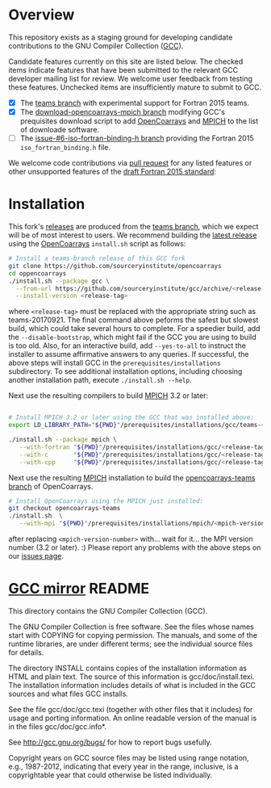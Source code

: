 Overview
========
This repository exists as a staging ground for developing candidate
contributions to the GNU Compiler Collection ([GCC]).

Candidate features currently on this site are listed below.  The checked items indicate features 
that have been submitted to the relevant GCC developer mailing list for review.  We welcome user 
feedback from testing these features.  Unchecked items are insufficiently mature to submit to GCC. 

- [X] The [teams branch] with experimental support for Fortran 2015 teams. 
- [X] The [download-opencoarrays-mpich branch] modifying GCC's prequisites download script
  to add [OpenCoarrays] and [MPICH] to the list of downloade software.
- [ ] The [issue-#6-iso-fortran-binding-h branch] providing the Fortran 2015 `iso_fortran_binding.h` file.

We welcome code contributions via [pull request] for any listed features or other unsupported
features of the [draft Fortran 2015 standard]:

Installation
============
This fork's [releases] are produced from the [teams branch], which we expect will be of 
most interest to users.   We recommend building the [latest release] using the [OpenCoarrays] 
`install.sh` script as follows:
```bash
# Install a teams-branch release of this GCC fork
git clone https://github.com/sourceryinstitute/opencoarrays
cd oppencoarrays
./install.sh --package gcc \
  --from-url https://github.com/sourceryinstitute/gcc/archive/<release-tag>.tar.gz \
  --install-version <release-tag>
```
where `<release-tag>` must be replaced with the appropriate string such as teams-20170921.  The final
command above peforms the safest but slowest build, which could take several hours to complete.
For a speedier build, add the `--disable-bootstrap`, which might fail if the GCC you are using
to build is too old.  Also, for an interactive build, add `--yes-to-all` to instruct the
installer to assume affirmative answers to any queries. If successful, the above steps will 
install GCC in the `prerequisites/installations` subdirectory.  To see additional installation
options, including choosing another installation path, execute `./install.sh --help`.

Next use the resulting compilers to build [MPICH] 3.2 or later:
```bash

# Install MPICH 3.2 or later using the GCC that was installed above:
export LD_LIBRARY_PATH="${PWD}"/prerequisites/installations/gcc/teams-<release-tag>/lib64

./install.sh --package mpich \
   --with-fortran "${PWD}"/prerequisites/installations/gcc/<release-tag>/bin/gfortarn \
   --with-c       "${PWD}"/prerequisites/installations/gcc/<release-tag>/bin/gcc      \
   --with-cpp     "${PWD}"/prerequisites/installations/gcc/<release-tag>bin/g++

```

Next use the resulting [MPICH] installation to build the [opencoarrays-teams branch] of OpenCoarrays.  
```bash
# Install OpenCoarrays using the MPICH just installed:
git checkout opencoarrays-teams
./install.sh  \
   --with-mpi "${PWD}"/prerequisites/installations/mpich/<mpich-version-number>/
```
after replacing `<mpich-version-number>` with... wait for it... the MPI version number (3.2 or later). :) 
Please report any problems with the above steps on our [issues page].


[GCC mirror] README
===================

This directory contains the GNU Compiler Collection (GCC).

The GNU Compiler Collection is free software.  See the files whose
names start with COPYING for copying permission.  The manuals, and
some of the runtime libraries, are under different terms; see the
individual source files for details.

The directory INSTALL contains copies of the installation information
as HTML and plain text.  The source of this information is
gcc/doc/install.texi.  The installation information includes details
of what is included in the GCC sources and what files GCC installs.

See the file gcc/doc/gcc.texi (together with other files that it
includes) for usage and porting information.  An online readable
version of the manual is in the files gcc/doc/gcc.info*.

See http://gcc.gnu.org/bugs/ for how to report bugs usefully.

Copyright years on GCC source files may be listed using range
notation, e.g., 1987-2012, indicating that every year in the range,
inclusive, is a copyrightable year that could otherwise be listed
individually.

[GCC mirror]: https://github.com/gcc-mirror/gcc
[GCC]: https://gcc.gnu.org/gcc
[OpenCoarrays]: https://www.opendcoarrays.org
[MPICH]: https://www.mpich.org
[teams branch]: https://github.com/sourceryinstitute/gcc/tree/teams
[issue-#6-iso-fortran-binding-h branch]: https://github.com/sourceryinstitute/gcc/tree/issue-#6-iso-fortran-binding-h
[download-opencoarrays-mpich branch]: https://github.com/sourceryinstitute/gcc/tree/download-opencoarrays-mpich 
[releases]: https://github.com/sourceryinstitute/gcc/releases/
[issues page]: https://github.com/sourceryinstitute/gcc/issues/
[opencoarrays-teams branch]: https://github.com/sourceryinstitute/opencoarrays/tree/opencoarrays-teams
[pull request]: https://github.com/sourceryinstitute/gcc/pulls
[draft Fortran 2015 standard]: https://bit.ly/fortran-2015-draft
[latest release]: https://github.com/sourceryinstitute/gcc/releases/latest
